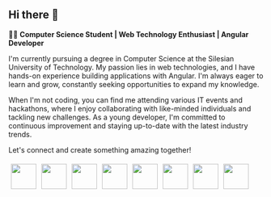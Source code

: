 ## Hi there 👋

<!--
**Xp4blos/Xp4blos** is a ✨ _special_ ✨ repository because its `README.md` (this file) appears on your GitHub profile.

Here are some ideas to get you started:

- 🔭 I’m currently working on ...
- 🌱 I’m currently learning ...
- 👯 I’m looking to collaborate on ...
- 🤔 I’m looking for help with ...
- 💬 Ask me about ...
- 📫 How to reach me: ...
- 😄 Pronouns: ...
- ⚡ Fun fact: ...
-->

👨‍💻 <b> Computer Science Student | Web Technology Enthusiast | Angular Developer </b>

I'm currently pursuing a degree in Computer Science at the Silesian University of Technology. My passion lies in web technologies, and I have hands-on experience building applications with Angular. I'm always eager to learn and grow, constantly seeking opportunities to expand my knowledge.

When I'm not coding, you can find me attending various IT events and hackathons, where I enjoy collaborating with like-minded individuals and tackling new challenges. As a young developer, I'm committed to continuous improvement and staying up-to-date with the latest industry trends.

Let's connect and create something amazing together!

<div style="display: flex">
<img style="height:50px; padding: 5px" src="https://symbols.getvecta.com/stencil_25/0_angular.fe63c22e96.svg">
<img style="height:50px; padding: 5px " src="https://symbols.getvecta.com/stencil_25/5_bootstrap.bbf5d3d59c.svg">
<img style="height:50px; padding: 5px" src="https://symbols.getvecta.com/stencil_25/14_css3.d930bfb832.svg">
<img style="height:50px; padding: 5px" src="https://symbols.getvecta.com/stencil_25/37_html5.d4d8050235.svg">
<img style="height:50px; padding: 5px" src="https://symbols.getvecta.com/stencil_25/77_sass.57898c574e.svg">
<img style="height:50px; padding: 5px" src="https://symbols.getvecta.com/stencil_25/41_javascript.0ca26ec4ab.svg">
<img style="height:50px; padding: 5px" src="https://symbols.getvecta.com/stencil_25/87_typescript.cb2d7326fa.svg">
<img style="height:50px; padding: 5px" src="https://symbols.getvecta.com/stencil_25/16_wordpress-blue.2c33385ddd.svg">

</div>
